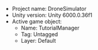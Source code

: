 <!-- UNITY CODE ASSIST INSTRUCTIONS START -->
- Project name: DroneSimulator
- Unity version: Unity 6000.0.36f1
- Active game object:
  - Name: TutorialManager
  - Tag: Untagged
  - Layer: Default
<!-- UNITY CODE ASSIST INSTRUCTIONS END -->